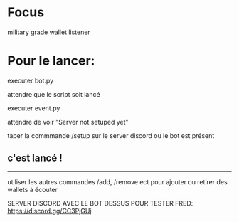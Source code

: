 # Focus
military grade wallet listener


# Pour le lancer:

executer bot.py

attendre que le script soit lancé

executer event.py

attendre de voir "Server not setuped yet"

taper la commmande /setup sur le server discord ou le bot est présent

c'est lancé !
-

---------

utiliser les autres commandes /add, /remove ect pour ajouter ou retirer des wallets à écouter


SERVER DISCORD AVEC LE BOT DESSUS POUR TESTER FRED: https://discord.gg/CC3PjGUj
